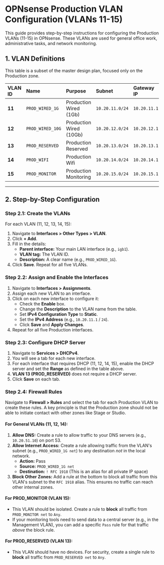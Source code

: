 # OPNsense Production VLAN Configuration (VLANs 11-15)

This guide provides step-by-step instructions for configuring the Production VLANs (11-15) in OPNsense. These VLANs are used for general office work, administrative tasks, and network monitoring.

## 1. VLAN Definitions

This table is a subset of the master design plan, focused only on the Production zone.

| VLAN ID | Name | Purpose | Subnet | Gateway IP | DHCP Range |
|:---|:---|:---|:---|:---|:---|
| **11** | `PROD_WIRED_1G` | Production Wired (1Gb) | `10.20.11.0/24` | `10.20.11.1` | `10.20.11.100 – 200` |
| **12** | `PROD_WIRED_10G` | Production Wired (10Gb) | `10.20.12.0/24` | `10.20.12.1` | `10.20.12.100 – 200` |
| **13** | `PROD_RESERVED` | Production Reserved | `10.20.13.0/24` | `10.20.13.1` | Static only |
| **14** | `PROD_WIFI` | Production Wifi | `10.20.14.0/24` | `10.20.14.1` | `10.20.14.100 – 200` |
| **15** | `PROD_MONITOR` | Production Monitoring | `10.20.15.0/24` | `10.20.15.1` | `10.20.15.100 – 200` |

---

## 2. Step-by-Step Configuration

### Step 2.1: Create the VLANs

For each VLAN (11, 12, 13, 14, 15):

1.  Navigate to **Interfaces > Other Types > VLAN**.
2.  Click **+ Add**.
3.  Fill in the details:
    -   **Parent interface:** Your main LAN interface (e.g., `igb1`).
    -   **VLAN tag:** The VLAN ID.
    -   **Description:** A clear name (e.g., `PROD_WIRED_1G`).
4.  Click **Save**. Repeat for all five VLANs.

### Step 2.2: Assign and Enable the Interfaces

1.  Navigate to **Interfaces > Assignments**.
2.  Assign each new VLAN to an interface.
3.  Click on each new interface to configure it:
    -   Check the **Enable** box.
    -   Change the **Description** to the VLAN name from the table.
    -   Set **IPv4 Configuration Type** to **Static**.
    -   Set the **IPv4 Address** (e.g., `10.20.11.1` / `24`).
    -   Click **Save** and **Apply Changes**.
4.  Repeat for all five Production interfaces.

### Step 2.3: Configure DHCP Server

1.  Navigate to **Services > DHCPv4**.
2.  You will see a tab for each new interface.
3.  For each interface that requires DHCP (11, 12, 14, 15), enable the DHCP server and set the **Range** as defined in the table above.
4.  **VLAN 13 (PROD_RESERVED)** does not require a DHCP server.
5.  Click **Save** on each tab.

### Step 2.4: Firewall Rules

Navigate to **Firewall > Rules** and select the tab for each Production VLAN to create these rules. A key principle is that the Production zone should not be able to initiate contact with other zones like Stage or Studio.

#### For General VLANs (11, 12, 14):
1.  **Allow DNS:** Create a rule to allow traffic to your DNS servers (e.g., `10.20.51.10`) on port 53.
2.  **Allow Internet Access:** Create a rule allowing traffic from the VLAN's subnet (e.g., `PROD_WIRED_1G net`) to any destination *not* in the local network.
    -   **Action:** Pass
    -   **Source:** `PROD_WIRED_1G net`
    -   **Destination:** `! RFC 1918` (This is an alias for all private IP space)
3.  **Block Other Zones:** Add a rule at the bottom to block all traffic from this VLAN's subnet to the `RFC 1918` alias. This ensures no traffic can reach other internal zones.

#### For PROD_MONITOR (VLAN 15):
*   This VLAN should be isolated. Create a rule to **block** all traffic from `PROD_MONITOR net` to `Any`.
*   If your monitoring tools need to send data to a central server (e.g., in the Management VLAN), you can add a specific `Pass` rule for that traffic *above* the block rule.

#### For PROD_RESERVED (VLAN 13):
*   This VLAN should have no devices. For security, create a single rule to **block** all traffic from `PROD_RESERVED net` to `Any`.
